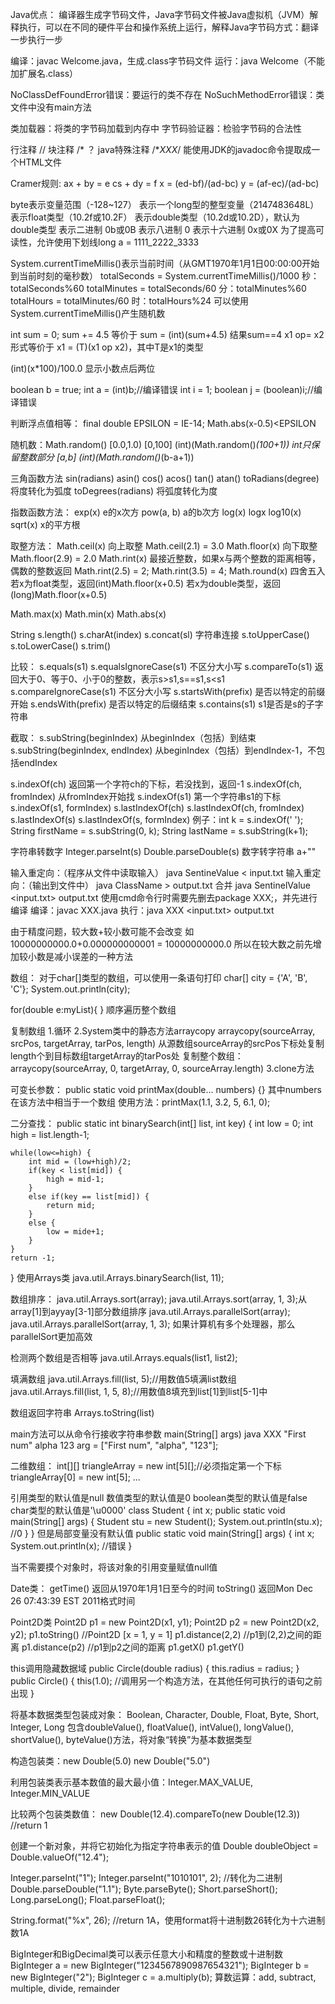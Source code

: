Java优点：
编译器生成字节码文件，Java字节码文件被Java虚拟机（JVM）解释执行，可以在不同的硬件平台和操作系统上运行，解释Java字节码方式：翻译一步执行一步

编译：javac Welcome.java，生成.class字节码文件
运行：java Welcome（不能加扩展名.class）

NoClassDefFoundError错误：要运行的类不存在
NoSuchMethodError错误：类文件中没有main方法

类加载器：将类的字节码加载到内存中
字节码验证器：检验字节码的合法性

行注释  //
块注释  /*
？  java特殊注释  /**XXX*/  能使用JDK的javadoc命令提取成一个HTML文件

Cramer规则:
ax + by = e
cs + dy = f
x = (ed-bf)/(ad-bc)
y = (af-ec)/(ad-bc)

byte表示变量范围（-128~127）
表示一个long型的整型变量（2147483648L）
表示float类型（10.2f或10.2F）
表示double类型（10.2d或10.2D），默认为double类型
表示二进制  0b或0B
表示八进制  0
表示十六进制  0x或0X
为了提高可读性，允许使用下划线long a = 1111_2222_3333

System.currentTimeMillis()表示当前时间（从GMT1970年1月1日00:00:00开始到当前时刻的毫秒数）
totalSeconds = System.currentTimeMillis()/1000
秒：totalSeconds%60
totalMinutes = totalSeconds/60
分：totalMinutes%60
totalHours = totalMinutes/60
时：totalHours%24
可以使用System.currentTimeMillis()产生随机数

int sum = 0;
sum += 4.5  等价于  sum = (int)(sum+4.5)
结果sum==4
x1 op= x2 形式等价于  x1 = (T)(x1 op x2)，其中T是x1的类型

(int)(x*100)/100.0  显示小数点后两位

boolean b = true;
int a = (int)b;//编译错误
int i = 1;
boolean j = (boolean)i;//编译错误

判断浮点值相等：
final double EPSILON = IE-14;
Math.abs(x-0.5)<EPSILON

随机数：Math.random()  [0.0,1.0)
[0,100]  (int)(Math.random()*(100+1))  int只保留整数部分
[a,b]  (int)(Math.random()*(b-a+1))

三角函数方法
sin(radians)  asin()
cos()  acos()
tan()  atan()
toRadians(degree)  将度转化为弧度
toDegrees(radians)  将弧度转化为度

指数函数方法：
exp(x)  e的x次方
pow(a, b)  a的b次方
log(x)  logx
log10(x)
sqrt(x)  x的平方根

取整方法：
Math.ceil(x)  向上取整  Math.ceil(2.1) = 3.0
Math.floor(x)  向下取整  Math.floor(2.9) = 2.0
Math.rint(x)  最接近整数，如果x与两个整数的距离相等，偶数的整数返回
Math.rint(2.5) = 2;  Math.rint(3.5) = 4;
Math.round(x)  四舍五入
若x为float类型，返回(int)Math.floor(x+0.5)
若x为double类型，返回(long)Math.floor(x+0.5)

Math.max(x)
Math.min(x)
Math.abs(x)

String
s.length()
s.charAt(index)
s.concat(sl)  字符串连接
s.toUpperCase()
s.toLowerCase()
s.trim()

比较：
s.equals(s1)
s.equalsIgnoreCase(s1)  不区分大小写
s.compareTo(s1)  返回大于0、等于0、小于0的整数，表示s>s1,s==s1,s<s1
s.compareIgnoreCase(s1)  不区分大小写
s.startsWith(prefix)  是否以特定的前缀开始
s.endsWith(prefix)  是否以特定的后缀结束
s.contains(s1)  s1是否是s的子字符串

截取：
s.subString(beginIndex)  从beginIndex（包括）到结束
s.subString(beginIndex, endIndex)  从beginIndex（包括）到endIndex-1，不包括endIndex

s.indexOf(ch)  返回第一个字符ch的下标，若没找到，返回-1
s.indexOf(ch, fromIndex)  从fromIndex开始找
s.indexOf(s1)  第一个字符串s1的下标
s.indexOf(s1, formIndex)
s.lastIndexOf(ch)
s.lastIndexOf(ch, fromIndex)
s.lastIndexOf(s)
s.lastIndexOf(s, formIndex)
例子：int k = s.indexOf(' ');
String firstName = s.subString(0, k);
String lastName = s.subString(k+1);

字符串转数字
Integer.parseInt(s)
Double.parseDouble(s)
数字转字符串
a+""

输入重定向：（程序从文件中读取输入）
java SentineValue < input.txt
输入重定向：（输出到文件中）
java ClassName > output.txt
合并
java SentinelValue <input.txt> output.txt
使用cmd命令行时需要先删去package XXX;，并先进行编译
编译：javac XXX.java 
执行：java XXX <input.txt> output.txt

由于精度问题，较大数+较小数可能不会改变
如10000000000.0+0.000000000001 = 10000000000.0
所以在较大数之前先增加较小数是减小误差的一种方法


数组：
对于char[]类型的数组，可以使用一条语句打印
char[] city = {'A', 'B', 'C'};
System.out.println(city);

for(double e:myList){ }  顺序遍历整个数组

复制数组
1.循环
2.System类中的静态方法arraycopy
arraycopy(sourceArray, srcPos, targetArray, tarPos, length)
从源数组sourceArray的srcPos下标处复制length个到目标数组targetArray的tarPos处
复制整个数组：arraycopy(sourceArray, 0, targetArray, 0, sourceArray.length)
3.clone方法

可变长参数：
public static void printMax(double... numbers) {}
其中numbers在该方法中相当于一个数组
使用方法：printMax(1.1, 3.2, 5, 6.1, 0);

二分查找：
public static int binarySearch(int[] list, int key) {
	int low = 0;
	int high = list.length-1;

	while(low<=high) {
		int mid = (low+high)/2;
		if(key < list[mid]) {
			high = mid-1;
		}
		else if(key == list[mid]) {
			return mid;
		}
		else {
			low = mide+1;
		}
	}
	return -1;
}
使用Arrays类
java.util.Arrays.binarySearch(list, 11);

数组排序：
java.util.Arrays.sort(array);
java.util.Arrays.sort(array, 1, 3);从array[1]到ayyay[3-1]部分数组排序
java.util.Arrays.parallelSort(array);
java.util.Arrays.parallelSort(array, 1, 3);
如果计算机有多个处理器，那么parallelSort更加高效

检测两个数组是否相等
java.util.Arrays.equals(list1, list2);

填满数组
java.util.Arrays.fill(list, 5);//用数值5填满list数组
java.util.Arrays.fill(list, 1, 5, 8);//用数值8填充到list[1]到list[5-1]中

数组返回字符串
Arrays.toString(list)

main方法可以从命令行接收字符串参数  main(String[] args)
java XXX "First num" alpha 123
arg = ["First num", "alpha", "123"];

二维数组：
int[][] triangleArray = new int[5][];//必须指定第一个下标
triangleArray[0] = new int[5];
...

引用类型的默认值是null
数值类型的默认值是0
boolean类型的默认值是false
char类型的默认值是'\u0000'
class Student {
	int x;
	public static void main(String[] args) {
		Student stu = new Student();
		System.out.println(stu.x); //0
	}
}
但是局部变量没有默认值
public static void main(String[] args) {
	int x;
	System.out.println(x); //错误
}

当不需要摸个对象时，将该对象的引用变量赋值null值

Date类：
getTime()  返回从1970年1月1日至今的时间
toString()  返回Mon Dec 26 07:43:39 EST 2011格式时间

Point2D类
Point2D p1 = new Point2D(x1, y1);
Point2D p2 = new Point2D(x2, y2);
p1.toString() //Point2D [x = 1, y = 1]
p1.distance(2,2) //p1到(2,2)之间的距离
p1.distance(p2) //p1到p2之间的距离
p1.getX()
p1.getY()

this调用隐藏数据域
public Circle(double radius) {
	this.radius = radius;
}
public Circle() {
	this(1.0); //调用另一个构造方法，在其他任何可执行的语句之前出现
}

将基本数据类型包装成对象：
Boolean, Character, Double, Float, Byte, Short, Integer, Long
包含doubleValue(), floatValue(), intValue(), longValue(), shortValue(), byteValue()方法，将对象“转换”为基本数据类型

构造包装类：new Double(5.0)  new Double("5.0")

利用包装类表示基本数值的最大最小值：Integer.MAX_VALUE, Integer.MIN_VALUE

比较两个包装类数值：
new Double(12.4).compareTo(new Double(12.3)) //return 1

创建一个新对象，并将它初始化为指定字符串表示的值
Double doubleObject = Double.valueOf("12.4");

Integer.parseInt("1");
Integer.parseInt("1010101", 2); //转化为二进制
Double.parseDouble("1.1");
Byte.parseByte();
Short.parseShort();
Long.parseLong();
Float.parseFloat();

String.format("%x", 26); //return 1A，使用format将十进制数26转化为十六进制数1A

BigInteger和BigDecimal类可以表示任意大小和精度的整数或十进制数
BigInteger a = new BigInteger("1234567890987654321");
BigInteger b = new BigInteger("2");
BigInteger c = a.multiply(b);
算数运算：add, subtract, multiple, divide, remainder